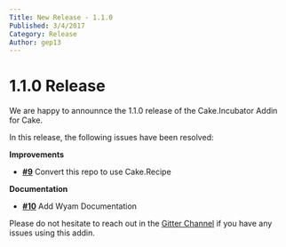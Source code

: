 ```yaml
---
Title: New Release - 1.1.0
Published: 3/4/2017
Category: Release
Author: gep13
---
```


# 1.1.0 Release

We are happy to announnce the 1.1.0 release of the Cake.Incubator Addin for Cake.

In this release, the following issues have been resolved:

__Improvements__

- [__#9__](https://github.com/cake-contrib/Cake.Incubator/issues/9) Convert this repo to use Cake.Recipe

__Documentation__

- [__#10__](https://github.com/cake-contrib/Cake.Incubator/issues/10) Add Wyam Documentation

Please do not hesitate to reach out in the [Gitter Channel](https://gitter.im/cake-contrib/Lobby) if you have any issues using this addin.